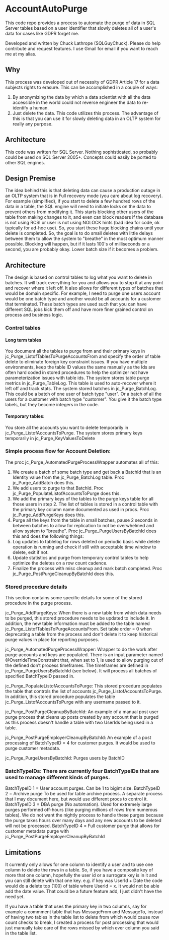 # AccountAutoPurge
This code repo provides a process to automate the purge of data in SQL Server tables based on a user identifier that slowly deletes all of a user's data for cases like GDPR forget me.

Developed and written by Chuck Lathrope (SQLGuyChuck). Please do help contribute and request features. I use Gmail for email if you want to reach me at my alias.

## Why
This process was developed out of necessity of GDPR Article 17 for a data subjects rights to erasure. This can be accomplished in a couple of ways:
1. By anonymizing the data by which a data scientist with all the data accessible in the world could not reverse engineer the data to re-identify a human.
2. Just delete the data. This code utilizes this process. The advantage of this is that you can use it for slowly deleting data in an OLTP system for really any purpose.

## Architecture
This code was written for SQL Server. Nothing sophisticated, so probably could be used on SQL Server 2005+. Concepts could easily be ported to other SQL engines.

## Design Premise
The idea behind this is that deleting data can cause a production outage in an OLTP system that is in Full recovery mode (you care about log recovery). For example (simplified), if you start to delete a few hundred rows of the data in a table, the SQL engine will need to initiate locks on the data to prevent others from modifying it. This starts blocking other users of the table from making changes to it, and even can block readers if the database is not using RCSI or user is not using NOLOCK hints (bad idea for code, ok typically for ad-hoc use). So, you start these huge blocking chains until your delete is completed. So, the goal is to do small deletes with little delays between them to allow the system to "breathe" in the most optimum manner possible. Blocking will happen, but if it lasts 100's of milliseconds or a second, you are probably okay. Lower batch size if it becomes a problem.

## Architecture
The design is based on control tables to log what you want to delete in batches. It will track everything for you and allows you to stop it at any point and recover where it left off. It also allows for different types of batches that would be domain specific. For example, I need to purge one users account would be one batch type and another would be all accounts for a customer that terminated. These batch types are used such that you can have different SQL jobs kick them off and have more finer grained control on process and business logic.

### Control tables
#### Long term tables
You document all the tables to purge from and their primary keys in jc_Purge_ListofTablesToPurgeAccountsFrom and specify the order of table delete to eliminate foreign key constraint issues. If you have multiple environments, keep the table ID values the same manually as the Ids are often hard coded in stored procedures to help the optimizer not have parameterization issues with table ids.
The system stores table purge metrics in jc_Purge_TableLog. This table is used to auto-recover where it left off and track stats.
The system stored batches in jc_Purge_BatchLog. This could be a batch of one user of batch type "user". Or a batch of all the users for a customer with batch type "customer". You give it the batch type labels, but they become integers in the code.

#### Temporary tables:
You store all the accounts you want to delete temporarily in jc_Purge_ListofAccountsToPurge.
The system stores primary keys temporarily in jc_Purge_KeyValuesToDelete

### Simple process flow for Account Deletion:
The proc jc_Purge_AutomatedPurgeProcessWrapper automates all of this:
1.	We create a batch of some batch type and get back a BatchId that is an Identity value from the jc_Purge_BatchLog table. Proc jc_Purge_AddBatch does this.
2.	We add users to purge to that BatchId. Proc jc_Purge_PopulateListofAccountsToPurge does this.
3.	We add the primary keys of the tables to the purge keys table for all those users in step 2. The list of tables is stored in a control table with the primary key column name documented as used in procs. Proc jc_Purge_AddPurgeKeys does this.
4.	Purge all the keys from the table in small batches, pause 2 seconds in between batches to allow for replication to not be overwhelmed and allow system to "breathe". Proc     jc_Purge_PurgeUsersByBatchId does this and does the following things:
  1. Log updates to tablelog for rows deleted on periodic basis while delete operation is running and check if still with acceptable time window to delete, exit if not.
  2. Update statistics and purge from temporary control tables to help optimize the deletes on a row count cadence.
6.	Finalize the process with misc cleanup and mark batch completed. Proc jc_Purge_PostPurgeCleanupByBatchId does this.

### Stored procedure details
This section contains some specific details for some of the stored procedure in the purge process.

jc_Purge_AddPurgeKeys: When there is a new table from which data needs to be purged, this stored procedure needs to be updated to include it. In addition, the new table information must be added to the table named jc_Purge_ListofTablesToPurgeAccountsFrom. Set table order = 0 when deprecating a table from the process and don't delete it to keep historical purge values in place for reporting purposes.

jc_Purge_AutomatedPurgeProcessWrapper: Wrapper to do the work after purge accounts and keys are populated. There is an input parameter named @OverrideTimeConstraint that, when set to 1, is used to allow purging out of the defined don’t process timeframes. The timeframes are defined in jc_Purge_PurgeUsersByBatchId (see below). It will process all batches of specified BatchTypeID passed in.

jc_Purge_PopulateListofAccountsToPurge: This stored procedure populates the table that controls the list of accounts jc_Purge_ListofAccountsToPurge. In addition, this stored procedure populates the table jc_Purge_ListofAccountsToPurge with any username passed to it.

jc_Purge_PostPurgeCleanupByBatchId: An example of a manual post user purge process that cleans up posts created by any account that is purged as this process doesn't handle a table with two UserIds being used in a table.

jc_Purge_PostPurgeEmployerCleanupByBatchId: An example of a post processing of BatchTypeID = 4 for customer purges. It would be used to purge customer metadata.

jc_Purge_PurgeUsersByBatchId: Purges users by BatchID

### BatchTypeIDs: There are currently four BatchTypeIDs that are used to manage different kinds of purges.
BatchTypeID 1 = User account purges. Can be 1 to bigint size.
BatchTypeID 2 = Archive purge	To be used for table archive process. A separate process that I may document here, but would use different procs to control it.
BatchTypeID 3 = DBA purge (No automation).	Used for extremely large purges performed off-hours (like purging millions of rows from numerous tables). We do not want the nightly process to handle these purges because the purge takes hours over many days and any new accounts to be deleted will not be processed.
BatchTypeID 4 = Full customer purge that allows for customer metadata purge with jc_Purge_PostPurgeEmployerCleanupByBatchId


## Limitations
It currently only allows for one column to identify a user and to use one column to delete the rows in a table. So, if you have a composite key of more that one column, hopefully the user id or a surrogate key is in it and you can still delete with that one key. e.g. if key was UserId + Date the code would do a delete top (100) of table where UserId = x. It would not be able add the date value. That could be a future feature add, I just didn't have the need yet.

If you have a table that uses the primary key in two columns, say for example a commment table that has MessageFrom and MessageTo, instead of having two tables in the table list to delete from which would cause row count checks to break, I created a process for post processing that would just manually take care of the rows missed by which ever column you said in the table list.
